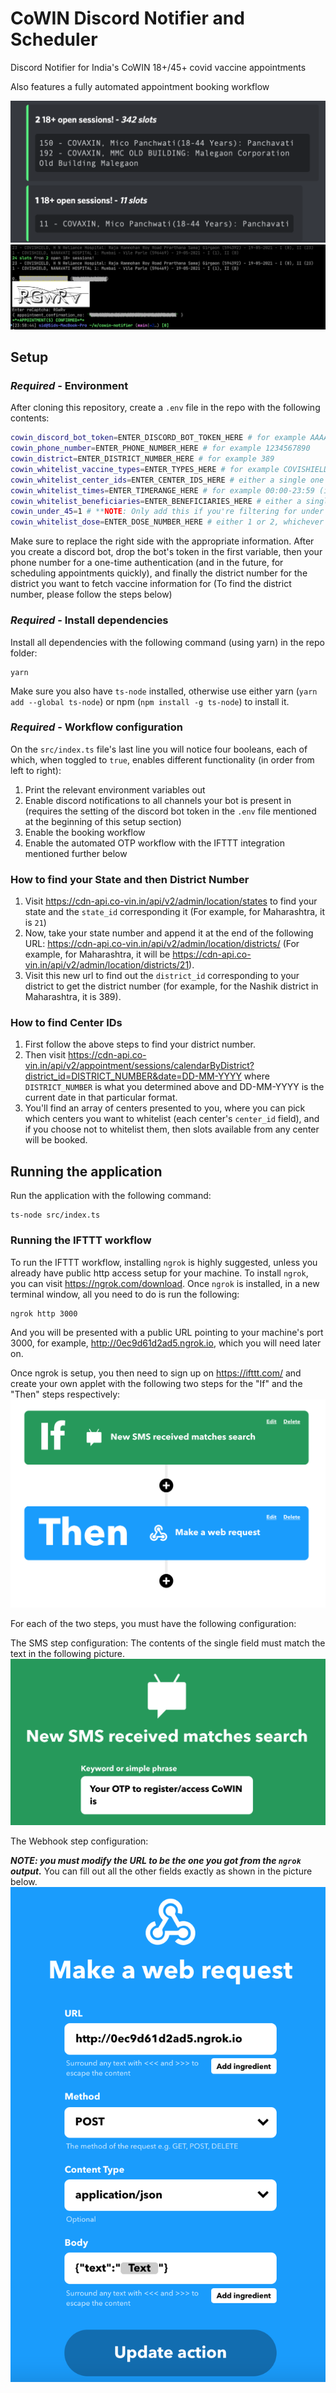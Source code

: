 # CoWIN Discord Notifier and Scheduler
Discord Notifier for India's CoWIN 18+/45+ covid vaccine appointments

Also features a fully automated appointment booking workflow

![demo-screenshot](cowin-screenshot.png "Demo Screenshot")
![automated-booking](automated-booking.png "Automated Booking Demo")


## Setup

### *Required* - Environment
After cloning this repository, create a `.env` file in the repo with the following contents:
```bash
cowin_discord_bot_token=ENTER_DISCORD_BOT_TOKEN_HERE # for example AAAAAAAAAAAAAAAAAAAAAAAA.XXXXXX.YYYYYYYYYYYYYYYYYYYYYYYYYYY
cowin_phone_number=ENTER_PHONE_NUMBER_HERE # for example 1234567890
cowin_district=ENTER_DISTRICT_NUMBER_HERE # for example 389
cowin_whitelist_vaccine_types=ENTER_TYPES_HERE # for example COVISHIELD,COVAXIN,SPUTNIK V, can be one or more of COVISHIELD,COVAXIN, or SPUTNIK V (only for registering)
cowin_whitelist_center_ids=ENTER_CENTER_IDS_HERE # either a single one like 594721 or multiple like 695512,695508,609123,561538,695505,569351 (only for registering)
cowin_whitelist_times=ENTER_TIMERANGE_HERE # for example 00:00-23:59 (in 24-hour format)
cowin_whitelist_beneficiaries=ENTER_BENEFICIARIES_HERE # either a single one like 20123456789000 or multiple like 20123456789000,20123456789111,20123456789222
cowin_under_45=1 # **NOTE: Only add this if you're filtering for under 45 years**
cowin_whitelist_dose=ENTER_DOSE_NUMBER_HERE # either 1 or 2, whichever dose # you are looking for (only for registering)
```

Make sure to replace the right side with the appropriate information. After you create a discord bot, drop the bot's token in the first variable, then your phone number for a one-time authentication (and in the future, for scheduling appointments quickly), and finally the district number for the district you want to fetch vaccine information for (To find the district number, please follow the steps below)

### *Required* - Install dependencies
Install all dependencies with the following command (using yarn) in the repo folder:
```
yarn
```
Make sure you also have `ts-node` installed, otherwise use either yarn (`yarn add --global ts-node`) or npm (`npm install -g ts-node`) to install it.

### *Required* - Workflow configuration
On the `src/index.ts` file's last line you will notice four booleans, each of which, when toggled to `true`, enables different functionality (in order from left to right):

1. Print the relevant environment variables out
2. Enable discord notifications to all channels your bot is present in (requires the setting of the discord bot token in the `.env` file mentioned at the beginning of this setup section)
3. Enable the booking workflow
4. Enable the automated OTP workflow with the IFTTT integration mentioned further below

### How to find your State and then District Number
1. Visit https://cdn-api.co-vin.in/api/v2/admin/location/states to find your state and the `state_id` corresponding it (For example, for Maharashtra, it is `21`)
2. Now, take your state number and append it at the end of the following URL: https://cdn-api.co-vin.in/api/v2/admin/location/districts/ (For example, for Maharashtra, it will be https://cdn-api.co-vin.in/api/v2/admin/location/districts/21).
3. Visit this new url to find out the `district_id` corresponding to your district to get the district number (for example, for the Nashik district in Maharashtra, it is 389).

### How to find Center IDs
1. First follow the above steps to find your district number.
2. Then visit https://cdn-api.co-vin.in/api/v2/appointment/sessions/calendarByDistrict?district_id=DISTRICT_NUMBER&date=DD-MM-YYYY where `DISTRICT_NUMBER` is what you determined above and DD-MM-YYYY is the current date in that particular format.
3. You'll find an array of centers presented to you, where you can pick which centers you want to whitelist (each center's `center_id` field), and if you choose not to whitelist them, then slots available from any center will be booked.


## Running the application
Run the application with the following command:
```
ts-node src/index.ts
```

### Running the IFTTT workflow
To run the IFTTT workflow, installing `ngrok` is highly suggested, unless you already have public http access setup for your machine. To install `ngrok`, you can visit https://ngrok.com/download.
Once `ngrok` is installed, in a new terminal window, all you need to do is run the following:
```
ngrok http 3000
```
And you will be presented with a public URL pointing to your machine's port 3000, for example, http://0ec9d61d2ad5.ngrok.io, which you will need later on.

Once ngrok is setup, you then need to sign up on https://ifttt.com/ and create your own applet with the following two steps for the "If" and the "Then" steps respectively:
![ifttt-workflow](ifttt-workflow.png "IFTTT Workflow")

For each of the two steps, you must have the following configuration:

The SMS step configuration:
The contents of the single field must match the text in the following picture.
![if-sms](if-sms.png "If - SMS configuration")

The Webhook step configuration:

***NOTE: you must modify the URL to be the one you got from the `ngrok` output.***
You can fill out all the other fields exactly as shown in the picture below.
![then-webhook](then-webhook.png "Then - Webhook configuration")